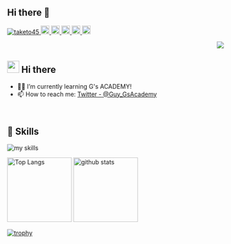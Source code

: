 ## Hi there 👋

<!--
**taketo45/taketo45** is a ✨ _special_ ✨ repository because its `README.md` (this file) appears on your GitHub profile.

Here are some ideas to get you started:

- 🔭 I’m currently working on ...
- 🌱 I’m currently learning ...
- 👯 I’m looking to collaborate on ...
- 🤔 I’m looking for help with ...
- 💬 Ask me about ...
- 📫 How to reach me: ...
- 😄 Pronouns: ...
- ⚡ Fun fact: ...
-->

<p align="left">
  <a href="https://github.com/taketo45/taketo45/">
    <img src="https://komarev.com/ghpvc/?username=taketo45" alt="taketo45" />
  </a>
  <a href="http://twitter.com/yutkat">
    <img height="20" src="https://img.shields.io/twitter/follow/yutkat?label=Twitter&logo=twitter&style=flat" />
  </a>
  <a href="https://github.com/taketo45">
    <img height="20" src="https://img.shields.io/github/followers/taketo45?label=follow&logo=github&style=flat" />
  </a>
  <a href="https://stackoverflow.com/users/74352/taketo45">
    <img height="20" src="https://img.shields.io/stackexchange/stackoverflow/r/74352?label=StackOverflow&logo=stack-overflow&style=flat" />
  </a>
  <a href="http://qiita.com/taketo45">
    <img height="20" src="https://qiita-badge.apiapi.app/s/taketo45/posts.svg" />
  </a>
  <//qiita.com/taketo45">
    <img height="20" src="https://qiita-badge.apiapi.app/s/taketo45/contributions.svg" />
  </a>
</p>


<!-- 1. GitHub usernameを変更 -->
<div align="right">
  <img src="https://komarev.com/ghpvc/?username=taketo45" />
</div>


<!-- 2. プロフィールや連絡先を変更 -->
## <img src="https://media.giphy.com/media/hvRJCLFzcasrR4ia7z/giphy.gif" width="28"> Hi there

- 🧑‍💻 I’m currently learning G's ACADEMY!
- 📫 How to reach me: [Twitter - @Guy_GsAcademy](https://x.com/Guy_GsAcademy)
<br>


<!-- 3. 好きな技術スタックに変更 -->
<!-- ライトモート：theme=light, ダークモート：theme=dark -->
<!-- アイコンの選択肢一覧：https://arc.net/l/quote/zizyykfh -->
## 🌱 Skills
<img alt="my skills" src="https://skillicons.dev/icons?theme=light&perline=7&i=html,css,js,nodejs,express,react,php,laravel,docker,gcp,cs,unity,java,swift" />
<br>

<p align="left"> 
  <img alt="Top Langs" height="150px" src="https://github-readme-stats.vercel.app/api/top-langs/?username=taketo45&layout=compact" />
  <img alt="github stats" height="150px" src="https://github-readme-stats.vercel.app/api?username=taketo45&show_icons=true" />
</p>


[![trophy](https://github-profile-trophy.vercel.app/?username=taketo45)](https://github.com/ryo-ma/github-profile-trophy)



